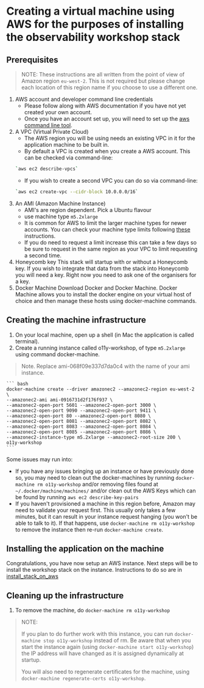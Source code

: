 # Creating a virtual machine using AWS for the purposes of installing the observability workshop stack 

## Prerequisites

> NOTE: These instructions are all written from the point of view of Amazon region `eu-west-2`. This is not required but please change each location of this region name if you choose to use a different one.

1. AWS account and developer command line credentials
    - Please follow along with AWS documentation if you have not yet created your own account.
    - Once you have an account set up, you will need to set up the [aws command line tool](https://docs.aws.amazon.com/cli/index.html).
2. A VPC (Virtual Private Cloud)
   - The AWS region you will be using needs an existing VPC in it for the application machine to be built in.
   - By default a VPC is created when you create a AWS account. This can be checked via command-line: 
    ``` bash
    `aws ec2 describe-vpcs`
    ```
    - If you wish to create a second VPC you can do so via command-line: 
    ``` bash
    `aws ec2 create-vpc --cidr-block 10.0.0.0/16`
    ```
3. An AMI (Amazon Machine Instance) 
    - AMI's are region dependent. Pick a Ubuntu flavour 
    - use machine type `m5.2xlarge` 
    - It is common for AWS to limit the larger machine types for newer accounts. You can check your machine type limits following [these](https://docs.aws.amazon.com/AWSEC2/latest/UserGuide/ec2-resource-limits.html) instructions.
    - If you do need to request a limit increase this can take a few days so be sure to request in the same region as your VPC to limit requesting a second time.
4. Honeycomb key 
   This stack will startup with or without a Honeycomb key. If you wish to integrate that data from the stack into Honeycomb you will need a key. Right now you need to ask one of the organisers for a key. 
5. Docker Machine 
Download Docker and Docker Machine. Docker Machine allows you to install the docker engine on your virtual host of choice and then manage these hosts using docker-machine commands.  

## Creating the machine infrastructure 
1. On your local machine, open up a shell (in Mac the application is called terminal). 
2. Create a running instance called o11y-workshop, of type `m5.2xlarge` using command docker-machine. 
> Note. Replace ami-068f09e337d7da0c4 with the name of your ami instance.  

    ``` bash
    docker-machine create --driver amazonec2 --amazonec2-region eu-west-2 \
    --amazonec2-ami ami-0916731d2f176f937 \
    --amazonec2-open-port 5601 --amazonec2-open-port 3000 \
    --amazonec2-open-port 9090 --amazonec2-open-port 9411 \
    --amazonec2-open-port 80 --amazonec2-open-port 8080 \
    --amazonec2-open-port 8081 --amazonec2-open-port 8082 \
    --amazonec2-open-port 8083 --amazonec2-open-port 8084 \
    --amazonec2-open-port 8085 --amazonec2-open-port 8086 \
    --amazonec2-instance-type m5.2xlarge --amazonec2-root-size 200 \
    o11y-workshop
    ```
Some issues may run into:
- If you have any issues bringing up an instance or have previously done so, you may need to clean out the docker-machines by running `docker-machine rm o11y-workshop` and/or removing files found at `~/.docker/machine/machines/` and/or clean out the AWS Keys which can be found by running `aws ec2 describe-key-pairs`
- If you haven't provisioned a machine in this region before, Amazon may need to validate your request first. This usually only takes a few minutes, but it can result in your instance request hanging (you won't be able to talk to it). If that happens, use `docker-machine rm o11y-workshop` to remove the instance then re-run `docker-machine create`.

## Installing the application on the machine
Congratulations, you have now setup an AWS instance. Next steps will be to install the workshop stack on the instance. Instructions to do so are in [install_stack_on_aws](https://github.com/charrett/observability-workshop/blob/master/docs/install_stack_on_aws.md)


## Cleaning up the infrastructure

1. To remove the machine, do `docker-machine rm o11y-workshop`

>NOTE: 
> 
> If you plan to do further work with this instance, you can run `docker-machine stop o11y-workshop` instead of rm. Be aware that when you start the instance again (using `docker-machine start o11y-workshop`) the IP address will have changed as it is assigned dynamically at startup. 
> 
> You will also need to regenerate certificates for the machine, using `docker-machine regenerate-certs o11y-workshop`.

